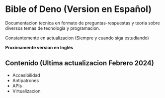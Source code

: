 # Bible of Deno (Version en Español)

Documentacion tecnica en formato de preguntas-respuestas y teoria sobre diversos temas de tecnologia y programacion. 

Constantemente en actualizacion (Siempre y cuando siga estudiando)

**Proximamente version en Inglés**

## Contenido (Ultima actualizacion Febrero 2024)
* Accesibilidad 
* Antipatrones 
* APIs 
* Virtualizacion 